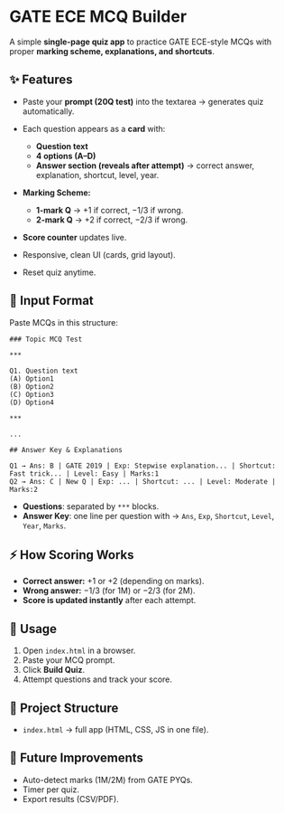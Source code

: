# GATE ECE MCQ Builder

A simple **single-page quiz app** to practice GATE ECE-style MCQs with proper **marking scheme, explanations, and shortcuts**.

## ✨ Features

* Paste your **prompt (20Q test)** into the textarea → generates quiz automatically.
* Each question appears as a **card** with:

  * **Question text**
  * **4 options (A–D)**
  * **Answer section (reveals after attempt)** → correct answer, explanation, shortcut, level, year.
* **Marking Scheme:**

  * **1-mark Q** → +1 if correct, −1/3 if wrong.
  * **2-mark Q** → +2 if correct, −2/3 if wrong.
* **Score counter** updates live.
* Responsive, clean UI (cards, grid layout).
* Reset quiz anytime.

## 📝 Input Format

Paste MCQs in this structure:

```
### Topic MCQ Test

***

Q1. Question text  
(A) Option1  
(B) Option2  
(C) Option3  
(D) Option4  

***

...

## Answer Key & Explanations

Q1 → Ans: B | GATE 2019 | Exp: Stepwise explanation... | Shortcut: Fast trick... | Level: Easy | Marks:1  
Q2 → Ans: C | New Q | Exp: ... | Shortcut: ... | Level: Moderate | Marks:2  
```

* **Questions**: separated by `***` blocks.
* **Answer Key**: one line per question with → `Ans`, `Exp`, `Shortcut`, `Level`, `Year`, `Marks`.

## ⚡ How Scoring Works

* **Correct answer:** +1 or +2 (depending on marks).
* **Wrong answer:** −1/3 (for 1M) or −2/3 (for 2M).
* **Score is updated instantly** after each attempt.

## 🚀 Usage

1. Open `index.html` in a browser.
2. Paste your MCQ prompt.
3. Click **Build Quiz**.
4. Attempt questions and track your score.

## 📂 Project Structure

* `index.html` → full app (HTML, CSS, JS in one file).

## 🔮 Future Improvements

* Auto-detect marks (1M/2M) from GATE PYQs.
* Timer per quiz.
* Export results (CSV/PDF).
